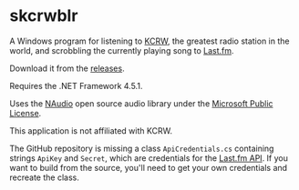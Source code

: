 # skcrwblr
A Windows program for listening to [KCRW](http://kcrw.com), the greatest radio station in the world, and scrobbling the currently playing song to [Last.fm](http://last.fm).

Download it from the [releases](https://github.com/bmn28/skcrwblr/releases).

Requires the .NET Framework 4.5.1.

Uses the [NAudio](https://naudio.codeplex.com/) open source audio library under the [Microsoft Public License](https://opensource.org/licenses/MS-PL).

This application is not affiliated with KCRW.

The GitHub repository is missing a class `ApiCredentials.cs` containing strings `ApiKey` and `Secret`, which are credentials for the [Last.fm API](http://www.last.fm/api). If you want to build from the source, you'll need to get your own credentials and recreate the class.
